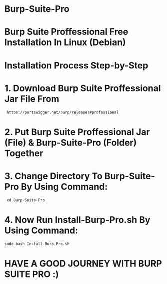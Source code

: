 # Burp-Suite-Pro
# Burp Suite Proffessional Free Installation In Linux (Debian)
# Installation Process Step-by-Step
# 1. Download Burp Suite Proffessional Jar File From 
     https://portswigger.net/burp/releases#professional
# 2. Put Burp Suite Proffessional Jar (File) &  Burp-Suite-Pro (Folder) Together
# 3. Change Directory To  Burp-Suite-Pro By Using Command:
     cd Burp-Suite-Pro
# 4. Now Run Install-Burp-Pro.sh By Using Command:
    sudo bash Install-Burp-Pro.sh 
# HAVE A GOOD JOURNEY WITH BURP SUITE PRO :)




